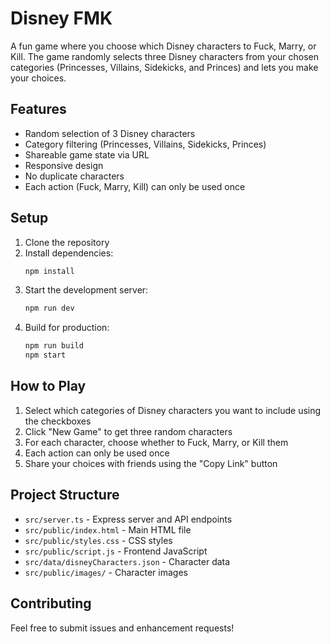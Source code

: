 # Disney FMK

A fun game where you choose which Disney characters to Fuck, Marry, or Kill. The game randomly selects three Disney characters from your chosen categories (Princesses, Villains, Sidekicks, and Princes) and lets you make your choices.

## Features

- Random selection of 3 Disney characters
- Category filtering (Princesses, Villains, Sidekicks, Princes)
- Shareable game state via URL
- Responsive design
- No duplicate characters
- Each action (Fuck, Marry, Kill) can only be used once

## Setup

1. Clone the repository
2. Install dependencies:
   ```bash
   npm install
   ```
3. Start the development server:
   ```bash
   npm run dev
   ```
4. Build for production:
   ```bash
   npm run build
   npm start
   ```

## How to Play

1. Select which categories of Disney characters you want to include using the checkboxes
2. Click "New Game" to get three random characters
3. For each character, choose whether to Fuck, Marry, or Kill them
4. Each action can only be used once
5. Share your choices with friends using the "Copy Link" button

## Project Structure

- `src/server.ts` - Express server and API endpoints
- `src/public/index.html` - Main HTML file
- `src/public/styles.css` - CSS styles
- `src/public/script.js` - Frontend JavaScript
- `src/data/disneyCharacters.json` - Character data
- `src/public/images/` - Character images

## Contributing

Feel free to submit issues and enhancement requests!
